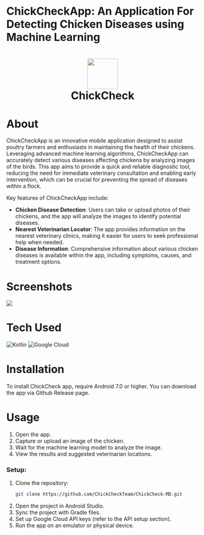 # ChickCheckApp: An Application For Detecting Chicken Diseases using Machine Learning
<div align="center">
      <h1> <img src="https://github.com/ChickCheckTeam/ChickCheck-MD/assets/114111567/d0c1063a-26f8-4448-a236-e9d610ef7167" width="80px"><br/>ChickCheck</h1>
     </div>


# About
ChickCheckApp is an innovative mobile application designed to assist poultry farmers and enthusiasts in maintaining the health of their chickens. Leveraging advanced machine learning algorithms, ChickCheckApp can accurately detect various diseases affecting chickens by analyzing images of the birds. This app aims to provide a quick and reliable diagnostic tool, reducing the need for immediate veterinary consultation and enabling early intervention, which can be crucial for preventing the spread of diseases within a flock.

Key features of ChickCheckApp include:
- **Chicken Disease Detection**: Users can take or upload photos of their chickens, and the app will analyze the images to identify potential diseases.
- **Nearest Veterinarian Locator**: The app provides information on the nearest veterinary clinics, making it easier for users to seek professional help when needed.
- **Disease Information**: Comprehensive information about various chicken diseases is available within the app, including symptoms, causes, and treatment options.

# Screenshots
<img src="https://github.com/ChickCheckTeam/ChickCheck-MD/assets/114111567/5419babd-dd6b-43f8-87f4-510fd84a4153">

# Tech Used
 ![Kotlin](https://img.shields.io/badge/kotlin-%230095D5.svg?style=for-the-badge&logo=kotlin&logoColor=white) ![Google Cloud](https://img.shields.io/badge/Google%20Cloud-%234285F4.svg?style=for-the-badge&logo=google-cloud&logoColor=white)

# Installation
To install ChickCheck app, require Android 7.0 or higher. You can download the app via Github Release page.

# Usage
1. Open the app.
2. Capture or upload an image of the chicken.
3. Wait for the machine learning model to analyze the image.
4. View the results and suggested veterinarian locations.

### Setup:
1. Clone the repository:
    ```bash
    git clone https://github.com/ChickCheckTeam/ChickCheck-MD.git
    ```
2. Open the project in Android Studio.
3. Sync the project with Gradle files.
4. Set up Google Cloud API keys (refer to the API setup section).
5. Run the app on an emulator or physical device.


      
<!-- </> with 💛 by readMD (https://readmd.itsvg.in) -->
    
